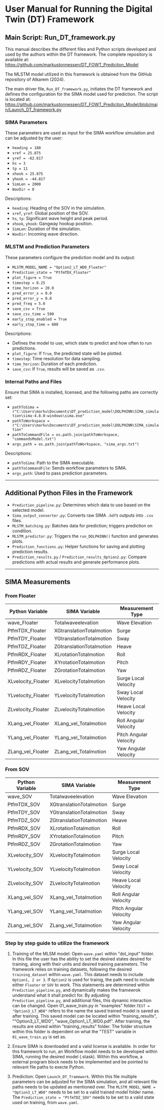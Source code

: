 # User Manual for Running the Digital Twin (DT) Framework

## Main Script: Run_DT_framework.py

This manual describes the different files and Python scripts developed and used by the authors within the DT framework. The complete repository is available at:
https://github.com/markustonnessen/DT_FOWT_Prediciton_Model

The MLSTM model utilized in this framework is obtained from the GitHub repository of Alkarem (2024).

The main driver file, `Run_DT_framework.py`, initiates the DT framework and defines the configuration for the SIMA model used for prediction. The script is located at:
https://github.com/markustonnessen/DT_FOWT_Prediciton_Model/blob/main/Launch_DT_framework.py

### SIMA Parameters

These parameters are used as input for the SIMA workflow simulation and can be adjusted by the user:

- `heading = 180`
- `xref = 25.875`
- `yref = -62.817`
- `hs = 3`
- `tp = 11`
- `xhook = 25.875`
- `yhook = -44.817`
- `SimLen = 2000`
- `WavDir = 0`

Descriptions:
- `heading`: Heading of the SOV in the simulation.
- `xref`, `yref`: Global position of the SOV.
- `hs`, `tp`: Significant wave height and peak period.
- `xhook`, `yhook`: Gangway hookup position.
- `SimLen`: Duration of the simulation.
- `WavDir`: Incoming wave direction.

### MLSTM and Prediction Parameters

These parameters configure the prediction model and its output:

- `MLSTM_MODEL_NAME = "Option2_LT_WD0_Floater"`
- `Prediction_state = "PtfmTDX_Floater"`
- `plot_figure = True`
- `timestep = 0.25`
- `time_horizon = 20.0`
- `pred_error_x = 0.0`
- `pred_error_y = 0.0`
- `pred_freq = 5.0`
- `save_csv = True`
- `save_csv_time = 590`
- `early_stop_enabled = True`
- `early_stop_time = 600`

Descriptions:
- Defines the model to use, which state to predict and how often to run predictions.
- `plot_figure`: If `True`, the predicted state will be plotted.
- `timestep`: Time resolution for data sampling.
- `time_horizon`: Duration of each prediction.
- `save_csv`: If `True`, results will be saved as `.csv`.

### Internal Paths and Files

Ensure that SIMA is installed, licensed, and the following paths are correctly set:

- `pathToSima = r"C:\Users\marku\Documents\DT_prediction_model\DOLPHINN\SIMA_simulation\sima-4.8.0-windows\sima.exe"`
- `pathToWorkspace = r"C:\Users\marku\Documents\DT_prediction_model\DOLPHINN\SIMA_simulation"`
- `pathToCommandFile = os.path.join(pathToWorkspace, "commandsModel.txt")`
- `args_path = os.path.join(pathToWorkspace, "sima_args.txt")`

Descriptions:
- `pathToSima`: Path to the SIMA executable.
- `pathToCommandFile`: Sends workflow parameters to SIMA.
- `args_path`: Used to pass prediction parameters.

---

## Additional Python Files in the Framework

- `Prediction_pipeline.py`: Determines which data to use based on the selected model.
- `Sima_output_converter.py`: Converts raw SIMA `.hdf5` outputs into `.csv` files.
- `MLSTM_batching.py`: Batches data for prediction; triggers prediction on condition.
- `MLSTM_predictor.py`: Triggers the `run_DOLPHINN()` function and generates plots.
- `Prediction_functions.py`: Helper functions for saving and plotting prediction results.
- `Prediction_results.py` / `Prediction_results_Option2.py`: Compare predictions with actual results and generate performance plots.

---

## SIMA Measurements

### From Floater

| Python Variable       | SIMA Variable              | Measurement Type         |
|-----------------------|----------------------------|--------------------------|
| wave_Floater          | Totalwaveelevation         | Wave Elevation           |
| PtfmTDX_Floater       | XGtranslationTotalmotion   | Surge                    |
| PtfmTDY_Floater       | YGtranslationTotalmotion   | Sway                     |
| PtfmTDZ_Floater       | ZGtranslationTotalmotion   | Heave                    |
| PtfmRDX_Floater       | XLrotationTotalmotion      | Roll                     |
| PtfmRDY_Floater       | XYrotationTotalmotion      | Pitch                    |
| PtfmRDZ_Floater       | ZGrotationTotalmotion      | Yaw                      |
| XLvelocity_Floater    | XLvelocityTotalmotion      | Surge Local Velocity     |
| YLvelocity_Floater    | YLvelocityTotalmotion      | Sway Local Velocity      |
| ZLvelocity_Floater    | ZLvelocityTotalmotion      | Heave Local Velocity     |
| XLang_vel_Floater     | XLang_vel_Totalmotion      | Roll Angular Velocity    |
| YLang_vel_Floater     | YLang_vel_Totalmotion      | Pitch Angular Velocity   |
| ZLang_vel_Floater     | ZLang_vel_Totalmotion      | Yaw Angular Velocity     |

### From SOV

| Python Variable       | SIMA Variable              | Measurement Type         |
|-----------------------|----------------------------|--------------------------|
| wave_SOV              | Totalwaveelevation         | Wave Elevation           |
| PtfmTDX_SOV           | XGtranslationTotalmotion   | Surge                    |
| PtfmTDY_SOV           | YGtranslationTotalmotion   | Sway                     |
| PtfmTDZ_SOV           | ZGtranslationTotalmotion   | Heave                    |
| PtfmRDX_SOV           | XLrotationTotalmotion      | Roll                     |
| PtfmRDY_SOV           | XYrotationTotalmotion      | Pitch                    |
| PtfmRDZ_SOV           | ZGrotationTotalmotion      | Yaw                      |
| XLvelocity_SOV        | XLvelocityTotalmotion      | Surge Local Velocity     |
| YLvelocity_SOV        | YLvelocityTotalmotion      | Sway Local Velocity      |
| ZLvelocity_SOV        | ZLvelocityTotalmotion      | Heave Local Velocity     |
| XLang_vel_SOV         | XLang_vel_Totalmotion      | Roll Angular Velocity    |
| YLang_vel_SOV         | YLang_vel_Totalmotion      | Pitch Angular Velocity   |
| ZLang_vel_SOV         | ZLang_vel_Totalmotion      | Yaw Angular Velocity     |


### Step by step guide to utilize the framework

1. Training of the MLSM model:
    Open `wave.yaml` within "dol_input" folder. In this file the user has the ability to set the desired states desired for training, along with their units and desired training parameters. The framework relies on training datasets, following the desired `training_dataset` within `wave.yaml`. This dataset needs to include `Option1, 2 or 3`. If `Option2` is used for trainig, the path need to include either `Floater` or `SOV` to work. This statements are determined within `Prediction_pipeline.py`, and dynamically makes the framewrok understand what it shall predict for. By adjusting `Prediction_pipeline.py`, and additional files, this dynamic interaction can be changed. 
    Open 01_wave_train.py in "examples" folder.`TEST = "Option3_LT_WD0"` refers to the name the saved trained model is saved as after training. This saved model can be located within "training_results", ""Option3_LT_WD0", "wave_Option1_LT_WD0.pdf".
    After training, the results are stored within "training_results" folder. The folder structure within this folder is dependent on what the "TEST" variable in `01_wave_train.py` is set as.

2. Ensure SIMA is downloaded and a valid license is available.
    In order for this framework to run, an Workflow model needs to be developed within SIMA, running the desired model (.stask). Within this workflow, a external program block needs to be implemented and be pointed to relevant file paths to execte Python.

3. Prediction:
    Open `Launch_DT_framework`. Within this file multiple parameters can be adjusted for the SIMA simulation, and all relevant file paths needs to be updated as mentioned over.
    The `MLSTM_MODEL_NAME = "Option3_LT_WD0"` needs to be set to a valid trained model folder name. The `Prediction_state = "PtfmTDZ_SOV"` needs to be set to a valid state used on training, from `wave.yaml`.
